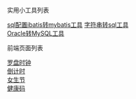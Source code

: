 实用小工具列表

<a target="_blank" href="https://614756zhang.github.io/smallTools/mybatisTool/ibatis2mybatis.html">sql配置ibatis转mybatis工具</a>
<a href="https://614756zhang.github.io/smallTools/tools/String2Sql.html">字符串转sql工具</a><br/>
<a href="https://614756zhang.github.io/smallTools/tools/Oracle2MySQL.html">Oracle转MySQL工具</a><br/>

前端页面列表

<a href="https://614756zhang.github.io/smallTools/FrontEndPage/罗盘时钟.html">罗盘时钟</a><br/>
<a href="https://614756zhang.github.io/smallTools/FrontEndPage/countDown.html">倒计时</a><br/>
<a href="https://614756zhang.github.io/smallTools/FrontEndPage/happy.html">女生节</a><br/>
<a href="https://614756zhang.github.io/smallTools/FrontEndPage/健康码.html">健康码</a><br/>
